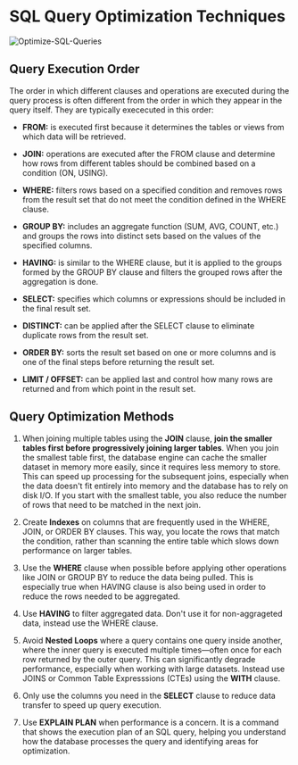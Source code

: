 # SQL Query Optimization Techniques

![Optimize-SQL-Queries](https://github.com/danvuk567/SQL-Best-Practices/blob/main/images/Optimize-SQL-Queries.jpg?raw=true)

## Query Execution Order

The order in which different clauses and operations are executed during the query process is often different from the order in which they appear in the query itself.
They are typically exececuted in this order:

* **FROM:** is executed first because it determines the tables or views from which data will be retrieved.

* **JOIN:** operations are executed after the FROM clause and determine how rows from different tables should be combined based on a condition (ON, USING).

* **WHERE:** filters rows based on a specified condition and removes rows from the result set that do not meet the condition defined in the WHERE clause.

* **GROUP BY:** includes an aggregate function (SUM, AVG, COUNT, etc.) and groups the rows into distinct sets based on the values of the specified columns.

* **HAVING:** is similar to the WHERE clause, but it is applied to the groups formed by the GROUP BY clause and filters the grouped rows after the aggregation is done.

* **SELECT:** specifies which columns or expressions should be included in the final result set.

* **DISTINCT:** can be applied after the SELECT clause to eliminate duplicate rows from the result set.

* **ORDER BY:** sorts the result set based on one or more columns and is one of the final steps before returning the result set.

* **LIMIT / OFFSET:** can be applied last and control how many rows are returned and from which point in the result set.

## Query Optimization Methods

1. When joining multiple tables using the **JOIN** clause, **join the smaller tables first before progressively joining larger tables**. When you join the smallest table first, the database engine can cache the smaller dataset in memory more easily, since it requires less memory to store. This can speed up processing for the subsequent joins, especially when the data doesn't fit entirely into memory and the database has to rely on disk I/O. If you start with the smallest table, you also reduce the number of rows that need to be matched in the next join. 

2. Create **Indexes** on columns that are frequently used in the WHERE, JOIN, or ORDER BY clauses. This way, you locate the rows that match the condition, rather than scanning the entire table which slows down performance on larger tables.

3. Use the **WHERE** clause when possible before applying other operations like JOIN or GROUP BY to reduce the data being pulled. This is especially true when HAVING clause is also being used in order to reduce the rows needed to be aggregated.
  
4. Use **HAVING** to filter aggregated data. Don't use it for non-aggrageted data, instead use the WHERE clause.
   
5. Avoid **Nested Loops** where a query contains one query inside another, where the inner query is executed multiple times—often once for each row returned by the outer query. This can significantly degrade performance, especially when working with large datasets. Instead use JOINS or Common Table Expresssions (CTEs) using the **WITH** clause.

6. Only use the columns you need in the **SELECT** clause to reduce data transfer to speed up query execution.
   
7. Use **EXPLAIN PLAN** when performance is a concern. It is a command that shows the execution plan of an SQL query, helping you understand how the database processes the query and identifying areas for optimization.





